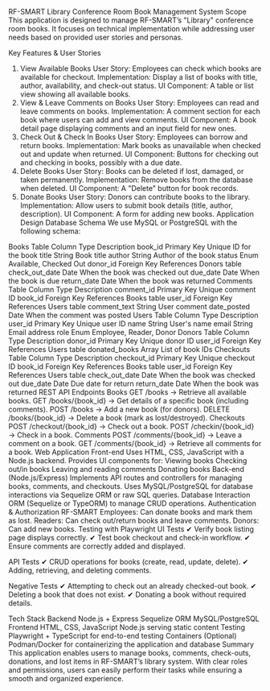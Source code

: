RF-SMART Library Conference Room Book Management System
Scope
This application is designed to manage RF-SMART’s "Library" conference room books. It focuses on technical implementation while addressing user needs based on provided user stories and personas.

Key Features & User Stories
1. View Available Books
User Story: Employees can check which books are available for checkout.
Implementation: Display a list of books with title, author, availability, and check-out status.
UI Component: A table or list view showing all available books.
2. View & Leave Comments on Books
User Story: Employees can read and leave comments on books.
Implementation: A comment section for each book where users can add and view comments.
UI Component: A book detail page displaying comments and an input field for new ones.
3. Check Out & Check In Books
User Story: Employees can borrow and return books.
Implementation: Mark books as unavailable when checked out and update when returned.
UI Component: Buttons for checking out and checking in books, possibly with a due date.
4. Delete Books
User Story: Books can be deleted if lost, damaged, or taken permanently.
Implementation: Remove books from the database when deleted.
UI Component: A "Delete" button for book records.
5. Donate Books
User Story: Donors can contribute books to the library.
Implementation: Allow users to submit book details (title, author, description).
UI Component: A form for adding new books.
Application Design
Database Schema
We use MySQL or PostgreSQL with the following schema:

Books Table
Column	Type	Description
book_id	Primary Key	Unique ID for the book
title	String	Book title
author	String	Author of the book
status	Enum	Available, Checked Out
donor_id	Foreign Key	References Donors table
check_out_date	Date	When the book was checked out
due_date	Date	When the book is due
return_date	Date	When the book was returned
Comments Table
Column	Type	Description
comment_id	Primary Key	Unique comment ID
book_id	Foreign Key	References Books table
user_id	Foreign Key	References Users table
comment_text	String	User comment
date_posted	Date	When the comment was posted
Users Table
Column	Type	Description
user_id	Primary Key	Unique user ID
name	String	User's name
email	String	Email address
role	Enum	Employee, Reader, Donor
Donors Table
Column	Type	Description
donor_id	Primary Key	Unique donor ID
user_id	Foreign Key	References Users table
donated_books	Array	List of book IDs
Checkouts Table
Column	Type	Description
checkout_id	Primary Key	Unique checkout ID
book_id	Foreign Key	References Books table
user_id	Foreign Key	References Users table
check_out_date	Date	When the book was checked out
due_date	Date	Due date for return
return_date	Date	When the book was returned
REST API Endpoints
Books
GET /books → Retrieve all available books.
GET /books/{book_id} → Get details of a specific book (including comments).
POST /books → Add a new book (for donors).
DELETE /books/{book_id} → Delete a book (mark as lost/destroyed).
Checkouts
POST /checkout/{book_id} → Check out a book.
POST /checkin/{book_id} → Check in a book.
Comments
POST /comments/{book_id} → Leave a comment on a book.
GET /comments/{book_id} → Retrieve all comments for a book.
Web Application
Front-end
Uses HTML, CSS, JavaScript with a Node.js backend.
Provides UI components for:
Viewing books
Checking out/in books
Leaving and reading comments
Donating books
Back-end (Node.js/Express)
Implements API routes and controllers for managing books, comments, and checkouts.
Uses MySQL/PostgreSQL for database interactions via Sequelize ORM or raw SQL queries.
Database Interaction
ORM (Sequelize or TypeORM) to manage CRUD operations.
Authentication & Authorization
RF-SMART Employees: Can donate books and mark them as lost.
Readers: Can check out/return books and leave comments.
Donors: Can add new books.
Testing with Playwright
UI Tests
✔ Verify book listing page displays correctly.
✔ Test book checkout and check-in workflow.
✔ Ensure comments are correctly added and displayed.

API Tests
✔ CRUD operations for books (create, read, update, delete).
✔ Adding, retrieving, and deleting comments.

Negative Tests
✔ Attempting to check out an already checked-out book.
✔ Deleting a book that does not exist.
✔ Donating a book without required details.

Tech Stack
Backend
Node.js + Express
Sequelize ORM
MySQL/PostgreSQL
Frontend
HTML, CSS, JavaScript
Node.js serving static content
Testing
Playwright + TypeScript for end-to-end testing
Containers (Optional)
Podman/Docker for containerizing the application and database
Summary
This application enables users to manage books, comments, check-outs, donations, and lost items in RF-SMART’s library system. With clear roles and permissions, users can easily perform their tasks while ensuring a smooth and organized experience.

